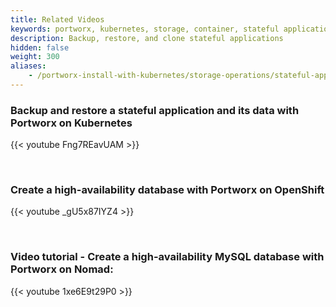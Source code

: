 ```yaml
---
title: Related Videos 
keywords: portworx, kubernetes, storage, container, stateful applications, backup, restore, video tutorial
description: Backup, restore, and clone stateful applications
hidden: false
weight: 300 
aliases:
    - /portworx-install-with-kubernetes/storage-operations/stateful-applications/related-videos/
---
```


### Backup and restore a stateful application and its data with Portworx on Kubernetes

{{< youtube Fng7REavUAM >}}

<br>

### Create a high-availability database with Portworx on OpenShift

{{< youtube _gU5x87IYZ4 >}}

<br>

### Video tutorial - Create a high-availability MySQL database with Portworx on Nomad:

{{< youtube 1xe6E9t29P0 >}}

